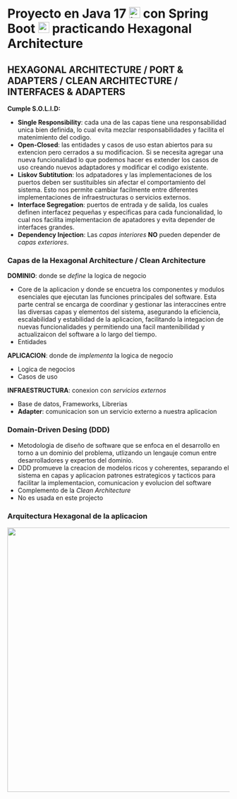 # Proyecto en Java 17 <img alt="java " width="25" src="https://devicon-website.vercel.app/api/java/plain.svg?color=%23EA2D2E" /> con Spring Boot <img alt="springboot" width="25" src="https://cdn.simpleicons.org/springboot/6DB33F" /> practicando Hexagonal Architecture

## HEXAGONAL ARCHITECTURE / PORT & ADAPTERS / CLEAN ARCHITECTURE / INTERFACES & ADAPTERS

**Cumple S.O.L.I.D:**

- **Single Responsibility**: cada una de las capas tiene una responsabilidad unica bien definida, lo cual evita mezclar responsabilidades y facilita el matenimiento del codigo.
- **Open-Closed**: las entidades y casos de uso estan abiertos para su extencion pero cerrados a su modificacion. Si se necesita agregar una nueva funcionalidad lo que podemos hacer es extender los casos de uso creando nuevos adaptadores y modificar el codigo existente.
- **Liskov Subtitution**: los adpatadores y las implementaciones de los puertos deben ser sustituibles sin afectar el comportamiento del sistema. Esto nos permite cambiar facilmente entre diferentes implementaciones de infraestructuras o servicios externos.
- **Interface Segregation**: puertos de entrada y de salida, los cuales definen interfacez pequeñas y especificas para cada funcionalidad, lo cual nos facilita implementacion de apatadores y evita depender de interfaces grandes.
- **Dependency Injection**: Las *capas interiores* **NO** pueden depender de *capas exteriores*.

### Capas de la Hexagonal Architecture / Clean Architecture

**DOMINIO**: donde se *define* la logica de negocio

- Core de la aplicacion y donde se encuetra los componentes y modulos esenciales que ejecutan las funciones principales del software. Esta parte central se encarga de coordinar y gestionar las interaccines entre las diversas capas y elementos del sistema, asegurando la eficiencia, escalabilidad y estabilidad de la aplicacion, facilitando la integacion de nuevas funcionalidades y permitiendo una facil mantenibilidad y actualizaicon del software a lo largo del tiempo.
- Entidades

**APLICACION**: donde de *implementa* la logica de negocio

- Logica de negocios
- Casos de uso

**INFRAESTRUCTURA**: conexion con *servicios externos*

- Base de datos, Frameworks, Librerias
- **Adapter**: comunicacion son un servicio externo a nuestra aplicacion

### Domain-Driven Desing (DDD)

- Metodologia de diseño de software que se enfoca en el desarrollo en torno a un dominio del problema, utlizando un lengauje comun entre desarrolladores y expertos del dominio.
- DDD promueve la creacion de modelos ricos y coherentes, separando el sistema en capas y aplicacion patrones estrategicos y tacticos para facilitar la implementacion, comunicacion y evolucion del software
- Complemento de la *Clean Architecture*
- No es usada en este projecto

### Arquitectura Hexagonal de la aplicacion

<img width=600 src="https://github.com/user-attachments/assets/08d6f35f-b757-4380-989b-73c12247bb38"/>

